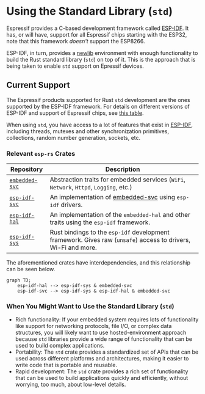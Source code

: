 # Using the Standard Library (`std`)

Espressif provides a C-based development framework called [ESP-IDF][esp-idf-github]. It has, or will have, support for all Espressif chips starting with the ESP32, note that this framework  _doesn't_ support the ESP8266.

ESP-IDF, in turn, provides a [newlib][newlib-env] environment with enough functionality to build the Rust standard library (`std`) on top of it. This is the approach that is being taken to enable `std` support on Epressif devices.

[esp-idf-github]: https://github.com/espressif/esp-idf
[newlib-env]: https://sourceware.org/newlib/

## Current Support

The Espressif products supported for Rust `std` development are the ones supported by the ESP-IDF framework. For details on different versions of ESP-IDF and support of Espressif chips, see [this table][esp-idf-release-compatibility].

[esp-idf-release-compatibility]: https://github.com/espressif/esp-idf#esp-idf-release-and-soc-compatibility/

When using `std`, you have access to a lot of features that exist in [ESP-IDF][esp-idf-github], including threads, mutexes and other synchronization primitives, collections, random number generation, sockets, etc.

### Relevant `esp-rs` Crates

| Repository                     | Description                                                                                                   |
| ------------------------------ | ------------------------------------------------------------------------------------------------------------- |
| [`embedded-svc`][embedded-svc] | Abstraction traits for embedded services (`WiFi`, `Network`, `Httpd`, `Logging`, etc.)                        |
| [`esp-idf-svc`][esp-idf-svc]   | An implementation of [embedded-svc] using `esp-idf` drivers.                                                  |
| [`esp-idf-hal`][esp-idf-hal]   | An implementation of the `embedded-hal` and other traits using the `esp-idf` framework.                       |
| [`esp-idf-sys`][esp-idf-sys]   | Rust bindings to the `esp-idf` development framework. Gives raw (`unsafe`) access to drivers, Wi-Fi and more. |

The aforementioned crates have interdependencies, and this relationship can be seen below.

```mermaid
graph TD;
    esp-idf-hal --> esp-idf-sys & embedded-svc
    esp-idf-svc --> esp-idf-sys & esp-idf-hal & embedded-svc
```

[embedded-svc]: https://github.com/esp-rs/embedded-svc
[esp-idf-svc]: https://github.com/esp-rs/esp-idf-svc
[esp-idf-sys]: https://github.com/esp-rs/esp-idf-sys
[esp-idf-hal]: https://github.com/esp-rs/esp-idf-hal

### When You Might Want to Use the Standard Library (`std`)

- Rich functionality: If your embedded system requires lots of functionality like support for networking protocols, file I/O, or complex data structures, you will likely want to use hosted-environment approach because `std` libraries provide a wide range of functionality that can be used to build complex applications.
- Portability: The `std` crate provides a standardized set of APIs that can be used across different platforms and architectures, making it easier to write code that is portable and reusable.
- Rapid development: The `std` crate provides a rich set of functionality that can be used to build applications quickly and efficiently, without worrying, too much, about low-level details.




